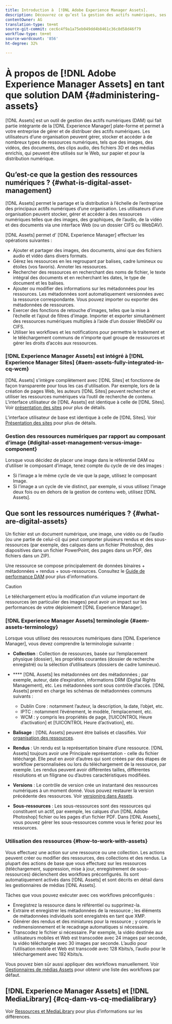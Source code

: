 ```yaml
---
title: Introduction à  [!DNL Adobe Experience Manager Assets].
description: Découvrez ce qu’est la gestion des actifs numériques, ses cas d’utilisation et  [!DNL Adobe Experience Manager Asset] l’offre.
contentOwner: AG
translation-type: tm+mt
source-git-commit: cec6c4f9a1a75eb049dd4b8461c36c8d58d46f79
workflow-type: tm+mt
source-wordcount: '856'
ht-degree: 32%

---
```



# À propos de [!DNL Adobe Experience Manager Assets] en tant que solution DAM {#administering-assets}

[!DNL Assets] est un outil de gestion des actifs numériques (DAM) qui fait partie intégrante de la  [!DNL Experience Manager] plate-forme et permet à votre entreprise de gérer et de distribuer des actifs numériques. Les utilisateurs d’une organisation peuvent gérer, stocker et accéder à de nombreux types de ressources numériques, tels que des images, des vidéos, des documents, des clips audio, des fichiers 3D et des médias enrichis, qui peuvent être utilisés sur le Web, sur papier et pour la distribution numérique.

## Qu’est-ce que la gestion des ressources numériques ? {#what-is-digital-asset-management}

[!DNL Assets] permet le partage et la distribution à l’échelle de l’entreprise des principaux actifs numériques d’une organisation. Les utilisateurs d’une organisation peuvent stocker, gérer et accéder à des ressources numériques telles que des images, des graphiques, de l’audio, de la vidéo et des documents via une interface Web (ou un dossier CIFS ou WebDAV).

[!DNL Assets] permet d’ [!DNL Experience Manager] effectuer les opérations suivantes :

* Ajouter et partager des images, des documents, ainsi que des fichiers audio et vidéo dans divers formats.
* Gérez les ressources en les regroupant par balises, cadre lumineux ou étoiles (vos favoris). Annoter les ressources.
* Rechercher des ressources en recherchant des noms de fichier, le texte intégral des documents et en recherchant les dates, le type de document et les balises.
* Ajouter ou modifier des informations sur les métadonnées pour les ressources. Les métadonnées sont automatiquement versionnées avec la ressource correspondante. Vous pouvez importer ou exporter des métadonnées de ressources.
* Exercer des fonctions de retouche d’images, telles que la mise à l’échelle et l’ajout de filtres d’image. Importer et exporter simultanément des ressources numériques multiples à l’aide d’un dossier WebDAV ou CIFS.
* Utiliser les workflows et les notifications pour permettre le traitement et le téléchargement communs de n’importe quel groupe de ressources et gérer les droits d’accès aux ressources.

### [!DNL Experience Manager Assets] est intégré à  [!DNL Experience Manager Sites] {#aem-assets-fully-integrated-in-cq-wcm}

[!DNL Assets] s&#39;intègre complètement avec  [!DNL Sites] et fonctionne de façon transparente pour tous les cas d&#39;utilisation. Par exemple, lors de la création de pages Web, les auteurs [!DNL Sites] peuvent rechercher et utiliser les ressources numériques via l’outil de recherche de contenu. L&#39;interface utilisateur de [!DNL Assets] est identique à celle de [!DNL Sites]. Voir [présentation des sites](/help/sites-authoring/page-authoring.md) pour plus de détails.

L’interface utilisateur de base est identique à celle de [!DNL Sites]. Voir [Présentation des sites](/help/sites-authoring/page-authoring.md) pour plus de détails.

### Gestion des ressources numériques par rapport au composant d’image {#digital-asset-management-versus-image-component}

Lorsque vous décidez de placer une image dans le référentiel DAM ou d’utiliser le composant d’image, tenez compte du cycle de vie des images :

* Si l’image a le même cycle de vie que la page, utilisez le composant Image.
* Si l’image a un cycle de vie distinct, par exemple, si vous utilisez l’image deux fois ou en dehors de la gestion de contenu web, utilisez [!DNL Assets].

## Que sont les ressources numériques ? {#what-are-digital-assets}

Un fichier est un document numérique, une image, une vidéo ou de l’audio (ou une partie de celui-ci) qui peut comporter plusieurs rendus et des sous-ressources (par exemple, des calques dans un fichier Photoshop, des diapositives dans un fichier PowerPoint, des pages dans un PDF, des fichiers dans un ZIP).

Une ressource se compose principalement de données binaires + métadonnées + rendus + sous-ressources. Consultez le [Guide de performance DAM](/help/sites-deploying/assets-performance-sizing.md) pour plus d’informations.

>[!CAUTION]
>
>Le téléchargement et/ou la modification d’un volume important de ressources (en particulier des images) peut avoir un impact sur les performances de votre déploiement [!DNL Experience Manager].

### [!DNL Experience Manager Assets] terminologie  {#aem-assets-terminology}

Lorsque vous utilisez des ressources numériques dans [!DNL Experience Manager], vous devez comprendre la terminologie suivante :

* **Collection** : Collection de ressources, basée sur l’emplacement physique (dossier), les propriétés courantes (dossier de recherche enregistré) ou la sélection d’utilisateurs (dossiers de cadre lumineux).

* **** [!DNL Assets] les métadonnées ont des métadonnées ; par exemple, auteur, date d’expiration, informations DRM (Digital Rights Management), etc. Les métadonnées sont sous contrôle d’accès. [!DNL Assets] prend en charge les schémas de métadonnées communs suivants :

   * Dublin Core : notamment l’auteur, la description, la date, l’objet, etc.
   * IPTC : notamment l’événement, le modèle, l’emplacement, etc.
   * WCM : y compris les propriétés de page, [!UICONTROL Heure d’activation] et [!UICONTROL Heure d’activation], etc.

* **Balisage** :  [!DNL Assets] peuvent être balisés et classifiés. Voir [organisation des ressources](/help/assets/organize-assets.md).

* **Rendus** : Un rendu est la représentation binaire d’une ressource. [!DNL Assets] toujours avoir une Principale représentation - celle du fichier téléchargé. Elle peut en avoir d’autres qui sont créées par des étapes de workflow personnalisées ou lors du téléchargement de la ressource, par exemple. Les rendus peuvent avoir différentes tailles, différentes résolutions et un filigrane ou d’autres caractéristiques modifiées.

* **Versions** : Le contrôle de version crée un instantané des ressources numériques à un moment donné. Vous pouvez restaurer la version précédente des ressources. Voir [versioning dans Assets](manage-assets.md#asset-versioning).

* **Sous-ressources** : Les sous-ressources sont des ressources qui constituent un actif, par exemple, les calques d’un  [!DNL Adobe Photoshop] fichier ou les pages d’un fichier PDF. Dans [!DNL Assets], vous pouvez gérer les sous-ressources comme vous le feriez pour les ressources.

### Utilisation des ressources {#how-to-work-with-assets}

Vous effectuez une action sur une ressource ou une collection. Les actions peuvent créer ou modifier des ressources, des collections et des rendus. La plupart des actions de base que vous effectuez sur les ressources (téléchargement, suppression, mise à jour, enregistrement de sous-ressources) déclenchent des workflows préconfigurés. Ils sont automatiquement activés dans [!DNL Assets] et sont décrits en détail dans les gestionnaires de médias [!DNL Assets].

Tâches que vous pouvez exécuter avec ces workflows préconfigurés :

* Enregistrez la ressource dans le référentiel ou supprimez-la.
* Extraire et enregistrer les métadonnées de la ressource ; les éléments de métadonnées individuels sont enregistrés en tant que XMP.
* Générer des rendus et des miniatures pour la ressource ; y compris le redimensionnement et le recadrage automatiques si nécessaire.
* Transcodez le fichier si nécessaire. Par exemple, la vidéo destinée aux utilisateurs mobiles et Web est transcodée avec 24 images par seconde, la vidéo téléchargée avec 30 images par seconde. L’audio pour l’utilisation mobile et Web est transcodé avec 128 Kbits/s, l’audio pour le téléchargement avec 192 Kbits/s.

Vous pouvez bien sûr aussi appliquer des workflows manuellement. Voir [Gestionnaires de médias Assets](/help/assets/media-handlers.md) pour obtenir une liste des workflows par défaut.

## [!DNL Experience Manager Assets] et [!DNL MediaLibrary] {#cq-dam-vs-cq-medialibrary}

Voir [Ressources et MediaLibrary](/help/assets/medialibrary.md) pour plus d’informations sur les différences.
